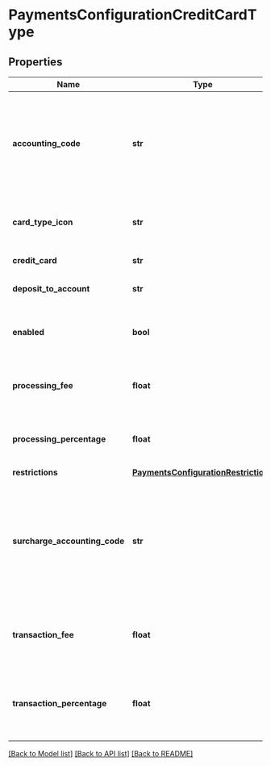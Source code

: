 # PaymentsConfigurationCreditCardType

## Properties
Name | Type | Description | Notes
------------ | ------------- | ------------- | -------------
**accounting_code** | **str** | Optional field used for Quickbooks integrations to match this credit card with the corresponding payment type in Quickbooks | [optional] 
**card_type_icon** | **str** | Internally used icon information for this card type | [optional] 
**credit_card** | **str** | Credit card type | [optional] 
**deposit_to_account** | **str** | The name of the account to deposit funds | [optional] 
**enabled** | **bool** | If true, this card type will be accepted during checkout | [optional] 
**processing_fee** | **float** | Optional additional fee applied to order for this card | [optional] 
**processing_percentage** | **float** | Optional additional fee applied to order for this card | [optional] 
**restrictions** | [**PaymentsConfigurationRestrictions**](PaymentsConfigurationRestrictions.md) |  | [optional] 
**surcharge_accounting_code** | **str** | Optional field. If integrated with Quickbooks, this code will be used when informing Quickbooks about any surcharges applied to orders | [optional] 
**transaction_fee** | **float** | An optional additional fee to charge the customer for using this card. | [optional] 
**transaction_percentage** | **float** | An optional transaction percentage to charge the customer for using this card | [optional] 

[[Back to Model list]](../README.md#documentation-for-models) [[Back to API list]](../README.md#documentation-for-api-endpoints) [[Back to README]](../README.md)


